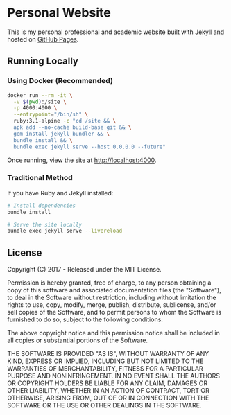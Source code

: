 # Personal Website

This is my personal professional and academic website built with [Jekyll](http://jekyllrb.com/) and hosted on [GitHub Pages](https://pages.github.com/).

## Running Locally

### Using Docker (Recommended)

```bash
docker run --rm -it \
  -v $(pwd):/site \
  -p 4000:4000 \
  --entrypoint="/bin/sh" \
  ruby:3.1-alpine -c "cd /site && \
  apk add --no-cache build-base git && \
  gem install jekyll bundler && \
  bundle install && \
  bundle exec jekyll serve --host 0.0.0.0 --future"
```

Once running, view the site at [http://localhost:4000](http://localhost:4000).

### Traditional Method

If you have Ruby and Jekyll installed:

```bash
# Install dependencies
bundle install

# Serve the site locally
bundle exec jekyll serve --livereload
```

## License

Copyright (C) 2017 - Released under the MIT License.

Permission is hereby granted, free of charge, to any person obtaining a copy of this software and associated documentation files (the "Software"), to deal in the Software without restriction, including without limitation the rights to use, copy, modify, merge, publish, distribute, sublicense, and/or sell copies of the Software, and to permit persons to whom the Software is furnished to do so, subject to the following conditions:

The above copyright notice and this permission notice shall be included in all copies or substantial portions of the Software.

THE SOFTWARE IS PROVIDED "AS IS", WITHOUT WARRANTY OF ANY KIND, EXPRESS OR IMPLIED, INCLUDING BUT NOT LIMITED TO THE WARRANTIES OF MERCHANTABILITY, FITNESS FOR A PARTICULAR PURPOSE AND
NONINFRINGEMENT. IN NO EVENT SHALL THE AUTHORS OR COPYRIGHT HOLDERS BE LIABLE FOR ANY CLAIM, DAMAGES OR OTHER LIABILITY, WHETHER IN AN ACTION OF CONTRACT, TORT OR OTHERWISE, ARISING FROM, OUT OF OR IN CONNECTION WITH THE SOFTWARE OR THE USE OR OTHER DEALINGS IN THE SOFTWARE.
